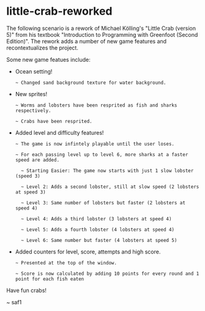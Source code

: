 # little-crab-reworked
The following scenario is a rework of Michael Kölling's "Little Crab (version 5)" from his textbook "Introduction to Programming with Greenfoot (Second Edition)". The rework adds a number of new game features and recontextualizes the project.

Some new game featues include:

- Ocean setting!

      ~ Changed sand background texture for water background.
  
- New sprites!
  
      ~ Worms and lobsters have been resprited as fish and sharks respectively.
  
      ~ Crabs have been resprited.
  
- Added level and difficulty features!
  
      ~ The game is now infintely playable until the user loses.
  
      ~ For each passing level up to level 6, more sharks at a faster speed are added.
  
        ~ Starting Easier: The game now starts with just 1 slow lobster (speed 3)
  
        ~ Level 2: Adds a second lobster, still at slow speed (2 lobsters at speed 3)
  
        ~ Level 3: Same number of lobsters but faster (2 lobsters at speed 4)
  
        ~ Level 4: Adds a third lobster (3 lobsters at speed 4)
  
        ~ Level 5: Adds a fourth lobster (4 lobsters at speed 4)
  
        ~ Level 6: Same number but faster (4 lobsters at speed 5)
  
  
- Added counters for level, score, attempts and high score.
  
      ~ Presented at the top of the window.
  
      ~ Score is now calculated by adding 10 points for every round and 1 point for each fish eaten
  

Have fun crabs!


  ~ saf1
